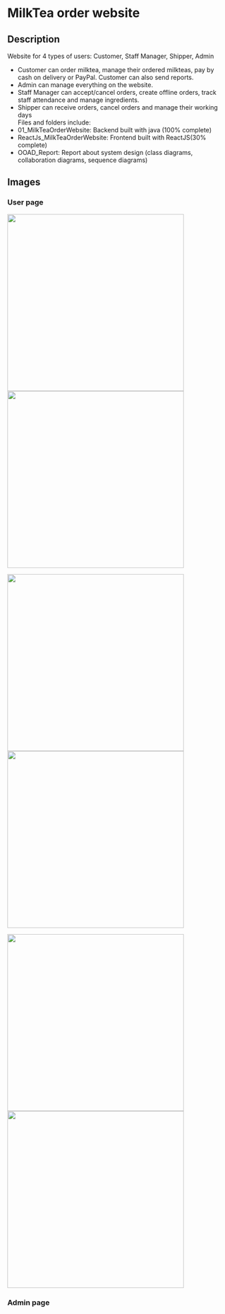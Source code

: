 # MilkTea order website
## Description
Website for 4 types of users: Customer, Staff Manager, Shipper, Admin                                                       
* Customer can order milktea, manage their ordered milkteas, pay by cash on delivery or PayPal. Customer can also send reports.                                                     
* Admin can manage everything on the website.                                                                                                                                   
* Staff Manager can accept/cancel orders, create offline orders, track staff attendance and manage ingredients.                                                                
* Shipper can receive orders, cancel orders and manage their working days<br>
Files and folders include:
* 01_MilkTeaOrderWebsite: Backend built with java (100% complete)
* ReactJs_MilkTeaOrderWebsite: Frontend built with ReactJS(30% complete)
* OOAD_Report: Report about system design (class diagrams, collaboration diagrams, sequence diagrams)
## Images
<h3> User page </h3>
<p float="center">
  <img src="https://github.com/johnH872/milk-tea-order-website/assets/87011461/5a3bdd30-4c0e-4296-9c26-cc381f91447c" width="400"/>
  <img src="https://github.com/johnH872/milk-tea-order-website/assets/87011461/5a259ff0-eb31-4f9e-bdd8-f2aa14865e8e" width="400"/> 
</p>
<p float="center">
  <img src="https://github.com/johnH872/milk-tea-order-website/assets/87011461/7b750220-2163-4742-9659-dda1b04bbc93" width="400"/>
  <img src="https://github.com/johnH872/milk-tea-order-website/assets/87011461/c4871a71-46c6-4237-b5b7-639befca3673" width="400"/>
</p>
<p float="center">
  <img src="https://github.com/johnH872/milk-tea-order-website/assets/87011461/fd1f2f92-8284-40b3-a6ec-8997c80ffa5a" width="400"/>
  <img src="https://github.com/johnH872/milk-tea-order-website/assets/87011461/be4b9716-39f6-4f45-ae9f-6952c0c4a027" width="400"/>
</p>
<h3> Admin page </h3>
